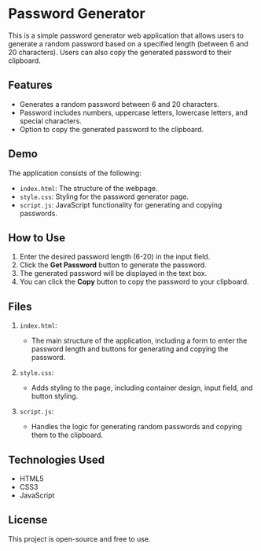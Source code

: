 # Password Generator

This is a simple password generator web application that allows users to generate a random password based on a specified length (between 6 and 20 characters). Users can also copy the generated password to their clipboard.

## Features

- Generates a random password between 6 and 20 characters.
- Password includes numbers, uppercase letters, lowercase letters, and special characters.
- Option to copy the generated password to the clipboard.

## Demo

The application consists of the following:

- `index.html`: The structure of the webpage.
- `style.css`: Styling for the password generator page.
- `script.js`: JavaScript functionality for generating and copying passwords.

## How to Use

1. Enter the desired password length (6-20) in the input field.
2. Click the **Get Password** button to generate the password.
3. The generated password will be displayed in the text box.
4. You can click the **Copy** button to copy the password to your clipboard.

## Files

1. `index.html`:
    - The main structure of the application, including a form to enter the password length and buttons for generating and copying the password.

2. `style.css`:
    - Adds styling to the page, including container design, input field, and button styling.

3. `script.js`:
    - Handles the logic for generating random passwords and copying them to the clipboard.

## Technologies Used

- HTML5
- CSS3
- JavaScript

## License

This project is open-source and free to use.
